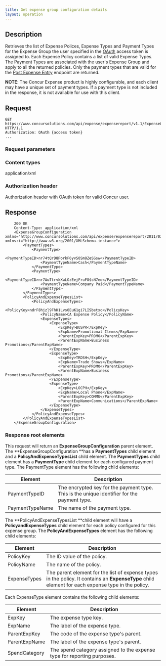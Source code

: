 ```yaml
---
title: Get expense group configuration details
layout: operation
---
```


## Description
Retrieves the list of Expense Polices, Expense Types and Payment Types for the Expense Group the user specified in the [OAuth][1] access token is assigned to. Each Expense Policy contains a list of valid Expense Types. The Payment Types are associated with the user's Expense Group and apply to all the returned policies. Only the payment types that are valid for the [Post Expense Entry][2] endpoint are returned.

**NOTE**: The Concur Expense product is highly configurable, and each client may have a unique set of payment types. If a payment type is not included in the response, it is not available for use with this client.

## Request
```
GET https://www.concursolutions.com/api/expense/expensereport/v1.1/ExpenseGroupConfiguration/ HTTP/1.1
Authorization: OAuth {access token}
...
```
### Request parameters

### Content types
application/xml

### Authorization header
Authorization header with OAuth token for valid Concur user.

## Response
```
    200 OK
    Content-Type: application/xml
    <ExpenseGroupConfiguration xmlns="http://www.concursolutions.com/api/expense/expensereport/2011/03" xmlns:i="http://www.w3.org/2001/XMLSchema-instance">
        <PaymentTypes>
            <PaymentType>
                <PaymentTypeID>nr74tQrD8PorkF6yvS0Sm8ZeSGsw</PaymentTypeID>
                <PaymentTypeName>Cash</PaymentTypeName>
            </PaymentType>
            <PaymentType>
                <PaymentTypeID>nr7AuTtrvkXwLOzEejFruFO$sN7eo</PaymentTypeID>
                <PaymentTypeName>Company Paid</PaymentTypeName>
            </PaymentType>
        </PaymentTypes>
        <PolicyAndExpenseTypesList>
            <PolicyAndExpenseTypes>
                <PolicyKey>ndrF8hjzl9FhH1Lvs0EuK1gi7LISbetxc</PolicyKey>
                <PolicyName>CA Expense Policy</PolicyName>
                <ExpenseTypes>
                    <ExpenseType>
                        <ExpKey>BUSPR</ExpKey>
                        <ExpName>Promotional Items</ExpName>
                        <ParentExpKey>PROMO</ParentExpKey>
                        <ParentExpName>Business Promotions</ParentExpName>
                    </ExpenseType>
                    <ExpenseType>
                        <ExpKey>TRDSH</ExpKey>
                        <ExpName>Trade Shows</ExpName>
                        <ParentExpKey>PROMO</ParentExpKey>
                        <ParentExpName>Business Promotions</ParentExpName>
                    </ExpenseType>
                    <ExpenseType>
                        <ExpKey>LOCPH</ExpKey>
                        <ExpName>Local Phone</ExpName>
                        <ParentExpKey>COMMU</ParentExpKey>
                        <ParentExpName>Communications</ParentExpName>
                    </ExpenseType>
                </ExpenseTypes>
            </PolicyAndExpenseTypes>
        </PolicyAndExpenseTypesList>
    </ExpenseGroupConfiguration>
```

### Response root elements
This request will return an **ExpenseGroupConfiguration** parent element. The **ExpenseGroupConfiguration **has a **PaymentTypes** child element and a **PolicyAndExpenseTypesList** child element. The **PaymentTypes** child element has a **PaymentType** child element for each configured payment type. The PaymentType element has the following child elements:

|  Element |  Description |
| -------- | ------------ |
|  PaymentTypeID |  The encrypted key for the payment type. This is the unique identifier for the payment type. |
|  PaymentTypeName |  The name of the payment type. |

The **PolicyAndExpenseTypesList **child element will have a **PolicyandExpenseTypes** child element for each policy configured for this expense group. The **PolicyAndExpenseTypes** element has the following child elements:

|  Element |  Description |
| -------- | ------------ |
|  PolicyKey |  The ID value of the policy. |
|  PolicyName |  The name of the policy. |
|  ExpenseTypes |  The parent element for the list of expense types in the policy. It contains an **ExpenseType** child element for each expense type in the policy. |

Each ExpenseType element contains the following child elements:

|  Element |  Description |
| -------- | ------------ |
|  ExpKey |  The expense type key. |
|  ExpName |  The label of the expense type. |
|  ParentExpKey |  The code of the expense type's parent. |
|  ParentExpName |  The label of the expense type's parent. |
|  SpendCategory |  The spend category assigned to the expense type for reporting purposes. |

[1]: https://developer.concur.com/oauth-20
[2]: https://developer.concur.com/expense-report/expense-entry-resource/post-entries
[3]: https://developer.concur.com/reference/http-codes
